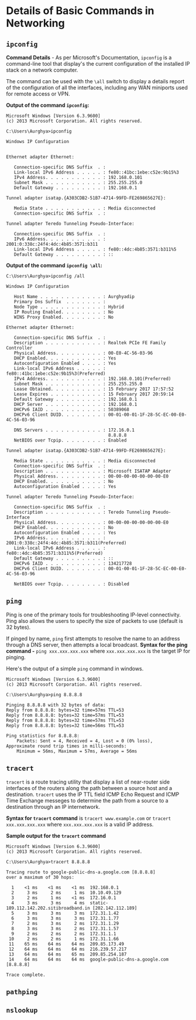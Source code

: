# Details of Basic Commands in Networking

## `ipconfig`
**Command Details** - As per Microsoft's Documentation, `ipconfig` is a command-line tool that display's the current configuration of the installed IP stack on a network computer.

The command can be used with the `\all` switch to display a details report of the configuration of all the interfaces, including any WAN miniports used for remote access or VPN.

**Output of the command `ipconfig`:**
```
Microsoft Windows [Version 6.3.9600]
(c) 2013 Microsoft Corporation. All rights reserved.

C:\Users\Aurghya>ipconfig

Windows IP Configuration


Ethernet adapter Ethernet:

   Connection-specific DNS Suffix  . :
   Link-local IPv6 Address . . . . . : fe80::41bc:1ebe:c52e:9b15%3
   IPv4 Address. . . . . . . . . . . : 192.168.0.101
   Subnet Mask . . . . . . . . . . . : 255.255.255.0
   Default Gateway . . . . . . . . . : 192.168.0.1

Tunnel adapter isatap.{A303CDB2-51B7-4714-99FD-FE269865627E}:

   Media State . . . . . . . . . . . : Media disconnected
   Connection-specific DNS Suffix  . :

Tunnel adapter Teredo Tunneling Pseudo-Interface:

   Connection-specific DNS Suffix  . :
   IPv6 Address. . . . . . . . . . . : 2001:0:338c:24f4:4dc:4b85:3571:b311
   Link-local IPv6 Address . . . . . : fe80::4dc:4b85:3571:b311%5
   Default Gateway . . . . . . . . . : ::
```

**Output of the command `ipconfig \all`:**
```
C:\Users\Aurghya>ipconfig /all

Windows IP Configuration

   Host Name . . . . . . . . . . . . : Aurghyadip
   Primary Dns Suffix  . . . . . . . :
   Node Type . . . . . . . . . . . . : Hybrid
   IP Routing Enabled. . . . . . . . : No
   WINS Proxy Enabled. . . . . . . . : No

Ethernet adapter Ethernet:

   Connection-specific DNS Suffix  . :
   Description . . . . . . . . . . . : Realtek PCIe FE Family Controller
   Physical Address. . . . . . . . . : 00-E0-4C-56-03-96
   DHCP Enabled. . . . . . . . . . . : Yes
   Autoconfiguration Enabled . . . . : Yes
   Link-local IPv6 Address . . . . . : fe80::41bc:1ebe:c52e:9b15%3(Preferred)
   IPv4 Address. . . . . . . . . . . : 192.168.0.101(Preferred)
   Subnet Mask . . . . . . . . . . . : 255.255.255.0
   Lease Obtained. . . . . . . . . . : 15 February 2017 17:57:52
   Lease Expires . . . . . . . . . . : 15 February 2017 20:59:14
   Default Gateway . . . . . . . . . : 192.168.0.1
   DHCP Server . . . . . . . . . . . : 192.168.0.1
   DHCPv6 IAID . . . . . . . . . . . : 50389068
   DHCPv6 Client DUID. . . . . . . . : 00-01-00-01-1F-28-5C-EC-00-E0-4C-56-03-96

   DNS Servers . . . . . . . . . . . : 172.16.0.1
                                       8.8.8.8
   NetBIOS over Tcpip. . . . . . . . : Enabled

Tunnel adapter isatap.{A303CDB2-51B7-4714-99FD-FE269865627E}:

   Media State . . . . . . . . . . . : Media disconnected
   Connection-specific DNS Suffix  . :
   Description . . . . . . . . . . . : Microsoft ISATAP Adapter
   Physical Address. . . . . . . . . : 00-00-00-00-00-00-00-E0
   DHCP Enabled. . . . . . . . . . . : No
   Autoconfiguration Enabled . . . . : Yes

Tunnel adapter Teredo Tunneling Pseudo-Interface:

   Connection-specific DNS Suffix  . :
   Description . . . . . . . . . . . : Teredo Tunneling Pseudo-Interface
   Physical Address. . . . . . . . . : 00-00-00-00-00-00-00-E0
   DHCP Enabled. . . . . . . . . . . : No
   Autoconfiguration Enabled . . . . : Yes
   IPv6 Address. . . . . . . . . . . : 2001:0:338c:24f4:4dc:4b85:3571:b311(Preferred)
   Link-local IPv6 Address . . . . . : fe80::4dc:4b85:3571:b311%5(Preferred)
   Default Gateway . . . . . . . . . : ::
   DHCPv6 IAID . . . . . . . . . . . : 134217728
   DHCPv6 Client DUID. . . . . . . . : 00-01-00-01-1F-28-5C-EC-00-E0-4C-56-03-96

   NetBIOS over Tcpip. . . . . . . . : Disabled
```

## `ping`
Ping is one of the primary tools for troubleshooting IP-level connectivity. Ping also allows the users to specify the size of packets to use (default is 32 bytes).

If pinged by name, `ping` first attempts to resolve the name to an address through a DNS server, then attempts a local broadcast. 
**Syntax for the ping command -** `ping xxx.xxx.xxx.xxx` where `xxx.xxx.xxx.xxx` is the target IP for pinging.

Here's the output of a simple `ping` command in windows.
```
Microsoft Windows [Version 6.3.9600]
(c) 2013 Microsoft Corporation. All rights reserved.

C:\Users\Aurghya>ping 8.8.8.8

Pinging 8.8.8.8 with 32 bytes of data:
Reply from 8.8.8.8: bytes=32 time=57ms TTL=53
Reply from 8.8.8.8: bytes=32 time=57ms TTL=53
Reply from 8.8.8.8: bytes=32 time=57ms TTL=53
Reply from 8.8.8.8: bytes=32 time=56ms TTL=53

Ping statistics for 8.8.8.8:
    Packets: Sent = 4, Received = 4, Lost = 0 (0% loss),
Approximate round trip times in milli-seconds:
    Minimum = 56ms, Maximum = 57ms, Average = 56ms
```

## `tracert`
`tracert` is a route tracing utility that display a list of near-router side interfaces of the routers along the path between a source host and a destination. `tracert` uses the IP TTL field ICMP Echo Request and ICMP Time Exchange messeges to determine the path from a source to a destination through an IP internetwork.

**Syntax for `tracert` command** is `tracert www.example.com` or `tracert xxx.xxx.xxx.xxx` where `xxx.xxx.xxx.xxx` is a valid IP address.

**Sample output for the `tracert` command**
```
Microsoft Windows [Version 6.3.9600]
(c) 2013 Microsoft Corporation. All rights reserved.

C:\Users\Aurghya>tracert 8.8.8.8

Tracing route to google-public-dns-a.google.com [8.8.8.8]
over a maximum of 30 hops:

  1    <1 ms    <1 ms    <1 ms  192.168.0.1
  2     3 ms     2 ms     1 ms  10.10.49.129
  3     2 ms     1 ms    <1 ms  172.16.0.1
  4     3 ms     3 ms     4 ms  static-189.112.142.202.sitibroadband.in [202.142.112.189]
  5     3 ms     3 ms     3 ms  172.31.1.42
  6     3 ms     3 ms     3 ms  172.31.1.77
  7     2 ms     3 ms     2 ms  172.31.1.29
  8     3 ms     3 ms     2 ms  172.31.1.57
  9     2 ms     2 ms     2 ms  172.31.1.1
 10     2 ms     2 ms     1 ms  172.31.1.66
 11    65 ms    64 ms    64 ms  209.85.173.49
 12    64 ms    64 ms    64 ms  216.239.57.217
 13    64 ms    64 ms    65 ms  209.85.254.187
 14    64 ms    64 ms    64 ms  google-public-dns-a.google.com [8.8.8.8]

Trace complete.

```

## `pathping`

## `nslookup`
